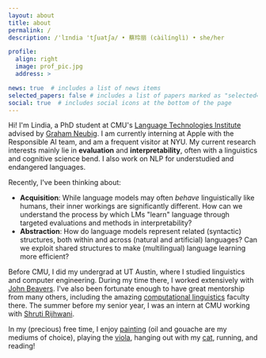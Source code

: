 ```yaml
---
layout: about
title: about
permalink: /
description: /'lɪndia 'tʃuatʃa/ • 蔡玲丽 (càilínglì) • she/her

profile:
  align: right
  image: prof_pic.jpg
  address: >

news: true  # includes a list of news items
selected_papers: false # includes a list of papers marked as "selected={true}"
social: true  # includes social icons at the bottom of the page
---
```

Hi! I'm Lindia, a PhD student at CMU's [Language Technologies Institute](https://www.lti.cs.cmu.edu/) advised by [Graham Neubig](http://www.phontron.com/). I am currently interning at Apple with the Responsible AI team, and am a frequent visitor at NYU. My current research interests mainly lie in **evaluation** and **interpretability**, often with a linguistics and cognitive science bend. I also work on NLP for understudied and endangered languages. 

Recently, I've been thinking about:
- **Acquisition**: While language models may often *behave* linguistically like humans, their inner workings are significantly different. How can we understand the process by which LMs "learn" language through targeted evaluations and methods in interpretability?
- **Abstraction**: How do language models represent related (syntactic) structures, both within and across (natural and artificial) languages? Can we exploit shared structures to make (multilingual) language learning more efficient?

Before CMU, I did my undergrad at UT Austin, where I studied linguistics and computer engineering. During my time there, I worked extensively with [John Beavers](https://sites.google.com/a/utexas.edu/jbeavers/). I've also been fortunate enough to have great mentorship from many others, including the amazing [computational linguistics](https://sites.utexas.edu/compling/) faculty there. The summer before my senior year, I was an intern at CMU working with [Shruti Rijhwani](https://shrutirij.github.io/).

In my (precious) free time, I enjoy [painting](https://www.instagram.com/lindiapaints/) (oil and gouache are my mediums of choice), playing the [viola](https://www.youtube.com/watch?v=GxFy7Jtsnhc), hanging out with my [cat](https://imgur.com/v012ZEa), running, and reading!  
